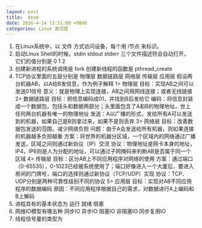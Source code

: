 ```yaml
---
layout: post
title:  Atom
date: 2016-4-14 13:51:00 +0800
categories: Linux 面试题
---
```


1. 在Linux系统中，以 文件 方式访问设备，每个用 i节点 来标识。
2. 启动Linux Shell的时候，stdin stdout stderr 三个文件描述符会自动打开，
   它们的值分别是 0 1 2
3. 创建新进程的系统调用是 fork 创建新线程的函数是 pthread_create
4. TCP协议里面的五层分别是  物理层 数据链路层 网络层 传输层 应用层
    假设两台机器AB，以A给B发信息，作为例子解释
    1> 物理层
      目标：实现AB之间可以发送01信号
      意义：就是物理上实现连接，AB之间用网线连接；或者无线链接
    2> 数据链路层
      目标：把信息编码成01，并找到B后发给它
      编码：将信息封装成一个数据包，包括头和数据两部分；头里面包含了A和B的物理地址，世上任何两台机器有唯一的物理地址
      发送：A以广播的形式，发给所有A可以发送到的机器，如果自己是B则拿过来，如果不是则丢弃
    3> 网络层
      目标：改善数据包发送的范围，减少网络负担
      问题：由于A会发送给所有机器，则如果连接的机器越多负担越重
      方案：将世界的机器分区域，一个区域内的网络通过广播发送，区域之间则通过新协议（IP）交流
      协议：物理地址是网卡本身的地址，IP4，IP6则是人为分配的地址，可以通过子网掩码来判断AB是否属于同一个区域
    4> 传输层
      目标：区分AB上不同应用程序对网络的使用
      方案：通过端口（0-65535），0-1023已经被系统使用了；端口好像进入一个大厦后，要进入房间的门牌号，端口的选择则通过新协议（TCP/UDP）实现
      协议：TCP、UDP分别是两种可靠性级别不同的协议
    5> 应用层
      目标：实现对AB不同应用程序的数据编码
      原因：不同应用程序根据自己的需求，对数据进行A上编码和B上解码
5. 进程具有的基本状态为 运行 就绪 阻塞
6. 网络IO模型有哪五种 同步IO 异步IO 阻塞IO 非阻塞IO 同步复用IO
7. 线程信号量的类型为
